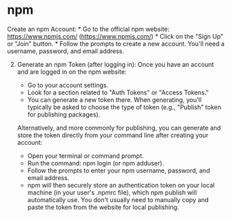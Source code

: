 # npm


Create an npm Account:
       * Go to the official npm website: https://www.npmjs.com/ 
         (https://www.npmjs.com/)
       * Click on the "Sign Up" or "Join" button.
       * Follow the prompts to create a new account. You'll need a username,
         password, and email address.

   2. Generate an npm Token (after logging in):
      Once you have an account and are logged in on the npm website:
       * Go to your account settings.
       * Look for a section related to "Auth Tokens" or "Access Tokens."
       * You can generate a new token there. When generating, you'll typically
         be asked to choose the type of token (e.g., "Publish" token for
         publishing packages).

      Alternatively, and more commonly for publishing, you can generate and
  store the token directly from your command line after creating your account:
       * Open your terminal or command prompt.
       * Run the command: npm login (or npm adduser).
       * Follow the prompts to enter your npm username, password, and email
         address.
       * npm will then securely store an authentication token on your local
         machine (in your user's .npmrc file), which npm publish will
         automatically use. You don't usually need to manually copy and paste
         the token from the website for local publishing.